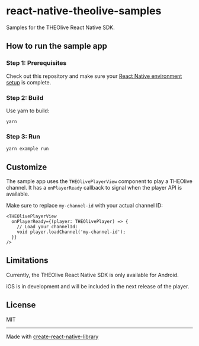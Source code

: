 # react-native-theolive-samples

Samples for the THEOlive React Native SDK.

## How to run the sample app

### Step 1: Prerequisites

Check out this repository and make sure
your [React Native environment setup](https://reactnative.dev/docs/environment-setup) is complete.

### Step 2: Build

Use yarn to build:

```shell
yarn
```

### Step 3: Run

```shell
yarn example run
```

## Customize

The sample app uses the `THEOlivePlayerView` component to play a THEOlive channel.
It has a `onPlayerReady` callback to signal when the player API is available.

Make sure to replace `my-channel-id` with your actual channel ID:

```tsx
<THEOlivePlayerView
  onPlayerReady={(player: THEOlivePlayer) => {
    // Load your channelId:
    void player.loadChannel('my-channel-id');
  }}
/>
```

## Limitations

Currently, the THEOlive React Native SDK is only available for Android.

iOS is in development and will be included in the next release of the player.

## License

MIT

---

Made with [create-react-native-library](https://github.com/callstack/react-native-builder-bob)
